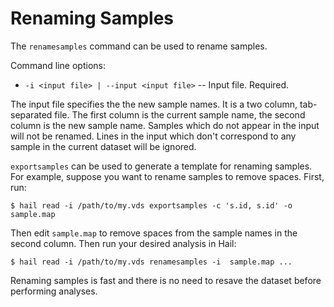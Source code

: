 # Renaming Samples

The `renamesamples` command can be used to rename samples.

Command line options:
 - `-i <input file> | --input <input file>` -- Input file.  Required.

The input file specifies the the new sample names.  It is a two
column, tab-separated file.  The first column is the current sample
name, the second column is the new sample name.  Samples which do not
appear in the input will not be renamed.  Lines in the input which
don't correspond to any sample in the current dataset will be ignored.

`exportsamples` can be used to generate a template for renaming
samples.  For example, suppose you want to rename samples to remove
spaces.  First, run:

```
$ hail read -i /path/to/my.vds exportsamples -c 's.id, s.id' -o sample.map
```

Then edit `sample.map` to remove spaces from the sample names in the
second column.  Then run your desired analysis in Hail:

```
$ hail read -i /path/to/my.vds renamesamples -i  sample.map ...
```

Renaming samples is fast and there is no need to resave the dataset
before performing analyses.
